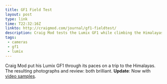 ```yaml
---
title: GF1 Field Test
layout: post
type: link
time: T22:32:16Z
linkto: http://craigmod.com/journal/gf1-fieldtest/
description: Craig Mod tests the Lumix GF1 while climbing the Himalayas
tags:
 - cameras
 - gf1
 - lumix
---
```


Craig Mod put his Lumix GF1 through its paces on a trip to the Himalayas. The resulting photographs and review: both brilliant. **Update**: Now with [video samples][1].

[1]:http://craigmod.com/journal/gf1-fieldtest-video/ "GF1 Field Test Video"